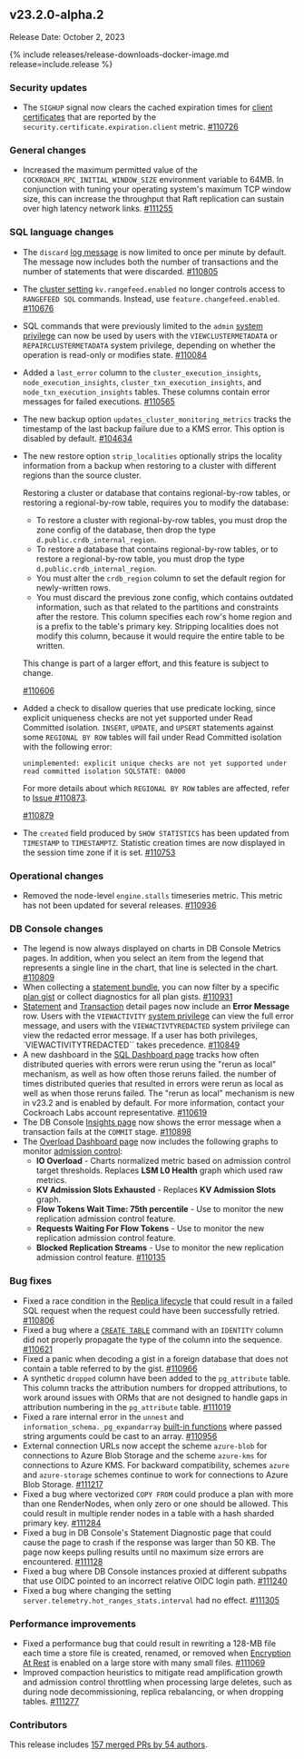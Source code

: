 ## v23.2.0-alpha.2

Release Date: October 2, 2023

{% include releases/release-downloads-docker-image.md release=include.release %}

<h3 id="v23-2-0-alpha-2-security-updates">Security updates</h3>

- The `SIGHUP` signal now clears the cached expiration times for [client certificates](https://www.cockroachlabs.com/docs/v23.2/cockroach-cert#how-security-certificates-work) that are reported by the `security.certificate.expiration.client` metric. [#110726][#110726]

<h3 id="v23-2-0-alpha-2-general-changes">General changes</h3>

- Increased the maximum permitted value of the `COCKROACH_RPC_INITIAL_WINDOW_SIZE` environment variable to 64MB. In conjunction with tuning your operating system's maximum TCP window size, this can increase the throughput that Raft replication can sustain over high latency network links. [#111255][#111255]

<h3 id="v23-2-0-alpha-2-sql-language-changes">SQL language changes</h3>

- The `discard` [log message](https://www.cockroachlabs.com/docs/v23.2/logging-overview) is now limited to once per minute by default. The message now includes both the number of transactions and the number of statements that were discarded. [#110805][#110805]
- The [cluster setting](https://www.cockroachlabs.com/docs/v23.2/cluster-settings) `kv.rangefeed.enabled` no longer controls access to `RANGEFEED SQL` commands. Instead, use `feature.changefeed.enabled`. [#110676][#110676]
- SQL commands that were previously limited to the `admin` [system privilege](https://www.cockroachlabs.com/docs/v23.2/security-reference/authorization#supported-privileges) can now be used by users with the `VIEWCLUSTERMETADATA` or `REPAIRCLUSTERMETADATA` system privilege, depending on whether the operation is read-only or modifies state. [#110084][#110084]
- Added a `last_error` column to the `cluster_execution_insights`, `node_execution_insights`, `cluster_txn_execution_insights`, and `node_txn_execution_insights` tables. These columns contain error messages for failed executions. [#110565][#110565]
- The new backup option `updates_cluster_monitoring_metrics` tracks the timestamp of the last backup failure due to a KMS error. This option is disabled by default. [#104634][#104634]
- The new restore option `strip_localities` optionally strips the locality information from a backup when restoring to a cluster with different regions than the source cluster.

  Restoring a cluster or database that contains regional-by-row tables, or restoring a regional-by-row table, requires you to modify the database:

  - To restore a cluster with regional-by-row tables, you must drop the zone config of the database, then drop the type `d.public.crdb_internal_region`.
  - To restore a database that contains regional-by-row tables, or to restore a regional-by-row table, you must drop the type `d.public.crdb_internal_region`.
  - You must alter the `crdb_region` column to set the default region for newly-written rows.
  - You must discard the previous zone config, which contains outdated information, such as that related to the partitions and constraints after the restore. This column specifies each row's home region and is a prefix to the table's primary key. Stripping localities does not modify this column, because it would require the entire table to be written.

  This change is part of a larger effort, and this feature is subject to change.

  [#110606][#110606]

- Added a check to disallow queries that use predicate locking, since explicit uniqueness checks are not yet supported under Read Committed isolation. `INSERT`, `UPDATE`, and `UPSERT` statements against some `REGIONAL BY ROW` tables will fail under Read Committed isolation with the following error:

  ~~~ shell
  unimplemented: explicit unique checks are not yet supported under read committed isolation SQLSTATE: 0A000
  ~~~

    For more details about which `REGIONAL BY ROW` tables are affected, refer to [Issue #110873](https://github.com/cockroachdb/cockroach/issues/110873).

    [#110879][#110879]
- The `created` field produced by `SHOW STATISTICS` has been updated from `TIMESTAMP` to `TIMESTAMPTZ`. Statistic creation times are now displayed in the session time zone if it is set. [#110753][#110753]

<h3 id="v23-2-0-alpha-2-operational-changes">Operational changes</h3>

- Removed the node-level `engine.stalls` timeseries metric. This metric has not been updated for several releases. [#110936][#110936]

<h3 id="v23-2-0-alpha-2-db-console-changes">DB Console changes</h3>

- The legend is now always displayed on charts in DB Console Metrics pages. In addition, when you select an item from the legend that represents a single line in the chart, that line is selected in the chart. [#110809][#110809]
- When collecting a [statement bundle](https://www.cockroachlabs.com/docs/v23.2/cockroach-statement-diag), you can now filter by a specific [plan gist](https://www.cockroachlabs.com/docs/v23.2/ui-statements-page#explain-plans) or collect diagnostics for all plan gists. [#110931][#110931]
- [Statement](https://www.cockroachlabs.com/docs/v23.2/ui-statements-page) and [Transaction](https://www.cockroachlabs.com/docs/v23.2/ui-transactions-page) detail pages now include an **Error Message** row. Users with the `VIEWACTIVITY` [system privilege](https://www.cockroachlabs.com/docs/v23.2/security-reference/authorization#supported-privileges) can view the full error message, and users with the `VIEWACTIVTYREDACTED` system privilege can view the redacted error message. If a user has both privileges, `VIEWACTIVITYTREDACTED`` takes precedence. [#110849][#110849]
- A new dashboard in the [SQL Dashboard page](https://www.cockroachlabs.com/docs/v23.2/ui-sql-dashboard) tracks how often distributed queries with errors were rerun using the "rerun as local" mechanism, as well as how often those reruns failed. the number of times distributed queries that resulted in errors were rerun as local as well as when those reruns failed. The "rerun as local" mechanism is new in v23.2 and is enabled by default. For more information, contact your Cockroach Labs account representative. [#110619][#110619]
- The DB Console [Insights page](https://cockroachlabs.com/docs/v23.2/ui-insights-page) now shows the error message when a transaction fails at the `COMMIT` stage. [#110898][#110898]
- The [Overload Dashboard page](https://www.cockroachlabs.com/docs/v23.2/ui-overload-dashboard) now includes the following graphs to monitor [admission control](https://www.cockroachlabs.com/docs/v23.2/admission-control.html):
    - **IO Overload** - Charts normalized metric based on admission control target thresholds. Replaces **LSM L0 Health** graph which used raw metrics.
    - **KV Admission Slots Exhausted** - Replaces **KV Admission Slots** graph.
    - **Flow Tokens Wait Time: 75th percentile** - Use to monitor the new replication admission control feature.
    - **Requests Waiting For Flow Tokens** - Use to monitor the new replication admission control feature.
    - **Blocked Replication Streams** - Use to monitor the new replication admission control feature.
[#110135][#110135]

<h3 id="v23-2-0-alpha-2-bug-fixes">Bug fixes</h3>

- Fixed a race condition in the [Replica lifecycle](https://www.cockroachlabs.com/docs/v23.2/architecture/replication-layer) that could result in a failed SQL request when the request could have been successfully retried. [#110806][#110806]
- Fixed a bug where a [`CREATE TABLE`](https://www.cockroachlabs.com/docs/v23.2/create-table) command with an `IDENTITY` column did not properly propagate the type of the column into the sequence. [#110621][#110621]
- Fixed a panic when decoding a gist in a foreign database that does not contain a table referred to by the gist. [#110966][#110966]
- A synthetic `dropped` column have been added to the `pg_attribute` table. This column tracks the attribution numbers for dropped attributions, to work around issues with ORMs that are not designed to handle gaps in attribution numbering in the `pg_attribute` table. [#111019][#111019]
- Fixed a rare internal error in the `unnest` and `information_schema._pg_expandarray` [built-in functions](https://www.cockroachlabs.com/docs/v23.2/functions-and-operators) where passed string arguments could be cast to an array. [#110956][#110956]
- External connection URLs now accept the scheme `azure-blob` for connections to Azure Blob Storage and the scheme `azure-kms` for connections to Azure KMS. For backward compatibility, schemes `azure` and `azure-storage` schemes continue to work for connections to Azure Blob Storage. [#111217][#111217]
- Fixed a bug where vectorized `COPY FROM` could produce a plan with more than one RenderNodes, when only zero or one should be allowed. This could result in multiple render nodes in a table with a hash sharded primary key. [#111284][#111284]
- Fixed a bug in DB Console's Statement Diagnostic page that could cause the page to crash if the response was larger than 50 KB. The page now keeps pulling results until no maximum size errors are encountered. [#111128][#111128]
- Fixed a bug where DB Console instances proxied at different subpaths that use OIDC pointed to an incorrect relative OIDC login path. [#111240][#111240]
- Fixed a bug where changing the setting `server.telemetry.hot_ranges_stats.interval` had no effect. [#111305][#111305]

<h3 id="v23-2-0-alpha-2-performance-improvements">Performance improvements</h3>

- Fixed a performance bug that could result in rewriting a 128-MB file each time a store file is created, renamed, or removed when [Encryption At Rest](https://www.cockroachlabs.com/docs/v23.2/security-reference/encryption#encryption-at-rest) is enabled on a large store with many small files. [#111069][#111069]
- Improved compaction heuristics to mitigate read amplification growth and admission control throttling when processing large deletes, such as during node decommissioning, replica rebalancing, or when dropping tables. [#111277][#111277]

<h3 id="v23-2-0-alpha-2-contributors">Contributors</h3>

This release includes [157 merged PRs by 54 authors](https://github.com/cockroachdb/cockroach/compare/v23.2.0-alpha.1...2111b61b2d7c789bc03b1e9392062df80c779075).

</div>

[#104634]: https://github.com/cockroachdb/cockroach/pull/104634
[#110084]: https://github.com/cockroachdb/cockroach/pull/110084
[#110135]: https://github.com/cockroachdb/cockroach/pull/110135
[#110565]: https://github.com/cockroachdb/cockroach/pull/110565
[#110606]: https://github.com/cockroachdb/cockroach/pull/110606
[#110609]: https://github.com/cockroachdb/cockroach/pull/110609
[#110619]: https://github.com/cockroachdb/cockroach/pull/110619
[#110621]: https://github.com/cockroachdb/cockroach/pull/110621
[#110676]: https://github.com/cockroachdb/cockroach/pull/110676
[#110726]: https://github.com/cockroachdb/cockroach/pull/110726
[#110753]: https://github.com/cockroachdb/cockroach/pull/110753
[#110805]: https://github.com/cockroachdb/cockroach/pull/110805
[#110806]: https://github.com/cockroachdb/cockroach/pull/110806
[#110809]: https://github.com/cockroachdb/cockroach/pull/110809
[#110849]: https://github.com/cockroachdb/cockroach/pull/110849
[#110879]: https://github.com/cockroachdb/cockroach/pull/110879
[#110898]: https://github.com/cockroachdb/cockroach/pull/110898
[#110931]: https://github.com/cockroachdb/cockroach/pull/110931
[#110936]: https://github.com/cockroachdb/cockroach/pull/110936
[#110956]: https://github.com/cockroachdb/cockroach/pull/110956
[#110966]: https://github.com/cockroachdb/cockroach/pull/110966
[#111019]: https://github.com/cockroachdb/cockroach/pull/111019
[#111069]: https://github.com/cockroachdb/cockroach/pull/111069
[#111115]: https://github.com/cockroachdb/cockroach/pull/111115
[#111128]: https://github.com/cockroachdb/cockroach/pull/111128
[#111217]: https://github.com/cockroachdb/cockroach/pull/111217
[#111240]: https://github.com/cockroachdb/cockroach/pull/111240
[#111255]: https://github.com/cockroachdb/cockroach/pull/111255
[#111277]: https://github.com/cockroachdb/cockroach/pull/111277
[#111284]: https://github.com/cockroachdb/cockroach/pull/111284
[#111305]: https://github.com/cockroachdb/cockroach/pull/111305
